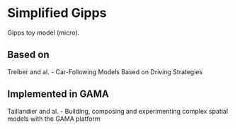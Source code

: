 # Simplified Gipps
Gipps toy model (micro).

## Based on
Treiber and al. - Car-Following Models Based on Driving Strategies

## Implemented in GAMA
Taillandier and al. - Building, composing and experimenting complex spatial models with the GAMA platform
